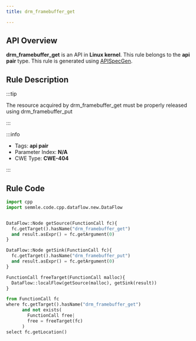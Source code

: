 ```yaml
---
title: drm_framebuffer_get

---
```



## API Overview
**drm_framebuffer_get** is an API in **Linux kernel**. This rule belongs to the **api pair** type. This rule is generated using [APISpecGen](../../tools/APISpecGen).
## Rule Description

:::tip

The resource acquired by drm_framebuffer_get must be properly released using drm_framebuffer_put

:::

:::info

- Tags: **api pair**
- Parameter Index: **N/A**
- CWE Type: **CWE-404**

:::

## Rule Code
```python
import cpp
import semmle.code.cpp.dataflow.new.DataFlow


DataFlow::Node getSource(FunctionCall fc){
  fc.getTarget().hasName("drm_framebuffer_get")
  and result.asExpr() = fc.getArgument(0)
}

DataFlow::Node getSink(FunctionCall fc){
  fc.getTarget().hasName("drm_framebuffer_put")
  and result.asExpr() = fc.getArgument(0)
}

FunctionCall freeTarget(FunctionCall malloc){
  DataFlow::localFlow(getSource(malloc), getSink(result))
}

from FunctionCall fc
where fc.getTarget().hasName("drm_framebuffer_get")
      and not exists(
        FunctionCall free| 
        free = freeTarget(fc)
      )
select fc.getLocation()

    
```